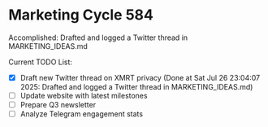 # Marketing Cycle 584

Accomplished: Drafted and logged a Twitter thread in MARKETING_IDEAS.md

Current TODO List:

- [x] Draft new Twitter thread on XMRT privacy  (Done at Sat Jul 26 23:04:07 2025: Drafted and logged a Twitter thread in MARKETING_IDEAS.md)
- [ ] Update website with latest milestones
- [ ] Prepare Q3 newsletter
- [ ] Analyze Telegram engagement stats